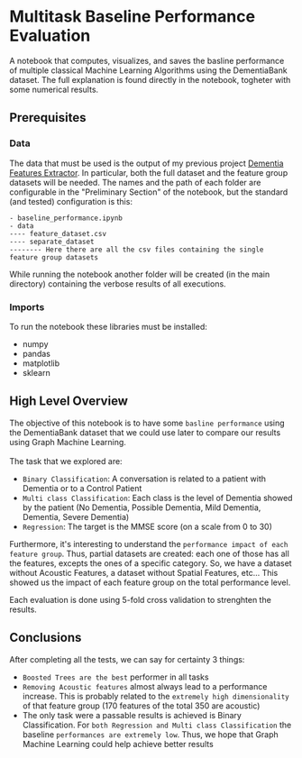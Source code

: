 # Multitask Baseline Performance Evaluation
A notebook that computes, visualizes, and saves the basline performance of multiple classical Machine Learning Algorithms using the DementiaBank dataset. The full 
explanation is found directly in the notebook, togheter with some numerical results.

## Prerequisites
### Data
The data that must be used is the output of my previous project [Dementia Features Extractor](https://github.com/EdoStoppa/Dementia_Features_Extractor).
In particular, both the full dataset and the feature group datasets will be needed. The names and the path of each folder are configurable in the "Preliminary Section"
of the notebook, but the standard (and tested) configuration is this:
```
- baseline_performance.ipynb
- data
---- feature_dataset.csv
---- separate_dataset
-------- Here there are all the csv files containing the single feature group datasets
```
While running the notebook another folder will be created (in the main directory) containing the verbose results of all executions.

### Imports
To run the notebook these libraries must be installed:
- numpy
- pandas
- matplotlib
- sklearn

## High Level Overview
The objective of this notebook is to have some `basline performance` using the DementiaBank dataset that we could use later to compare our results using Graph
Machine Learning.<br /><br />
The task that we explored are:
- `Binary Classification`: A conversation is related to a patient with Dementia or to a Control Patient
- `Multi class Classification`: Each class is the level of Dementia showed by the patient (No Dementia, Possible Dementia, Mild Dementia, Dementia, Severe Dementia)
- `Regression`: The target is the MMSE score (on a scale from 0 to 30)

Furthermore, it's interesting to understand the `performance impact of each feature group`. Thus, partial datasets are created: each one of those has all the features,
excepts the ones of a specific category. So, we have a dataset without Acoustic Features, a dataset without Spatial Features, etc... This showed us the impact of
each feature group on the total performance level.

Each evaluation is done using 5-fold cross validation to strenghten the results.

## Conclusions
After completing all the tests, we can say for certainty 3 things:
- `Boosted Trees are the best` performer in all tasks
- `Removing Acoustic features` almost always lead to a performance increase. This is probably related to the `extremely high dimensionality` of that feature group (170
  features of the total 350 are acoustic)
- The only task were a passable results is achieved is Binary Classification. For `both Regression and Multi class Classification` the baseline `performances are
  extremely low`. Thus, we hope that Graph Machine Learning could help achieve better results


